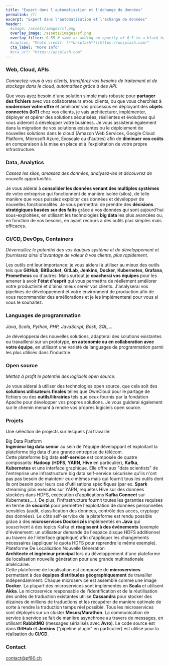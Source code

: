 ```yaml
---
title: "Expert dans l'automatisation et l'échange de données"
permalink: /fr
excerpt: "Expert dans l'automatisation et l'échange de données"
header:
  #image: /assets/images/sf.png
  overlay_image: /assets/images/sf.png
  overlay_filter: 0.55 # same as adding an opacity of 0.5 to a black background
  #caption: "Photo credit: [**Unsplash**](https://unsplash.com)"
  cta_label: "More Info"
  #cta_url: "https://unsplash.com"
---
```


<a name="web-cloud-api"></a>
### Web, Cloud, APIs
*Connectez-vous à vos clients, transférez vos besoins de traitement et de stockage dans le cloud, automatisez grâce à des API.*

Que vous ayez besoin d'une solution simple mais robuste pour <b>partager des fichiers</b> avec vos collaborateurs et/ou clients, ou que vous cherchiez à <b>moderniser votre offre</b> et améliorer vos processus en déployant des <b>objets connectés (IoT)</b> chez vos clients, je vais architecturer, implémenter, déployer et opérer des solutions sécurisées, résilientes et évolutives qui vous aideront à développer votre business. Je vous assisterai également dans la migration de vos solutions existantes ou le déploiement de nouvelles solutions dans le cloud (Amazon Web Services, Google Cloud Platform, Microsoft Azure, Exoscale ou d'autres) afin de <b>diminuer vos coûts</b> en comparaison à la mise en place et à l'exploitation de votre propre infrastructure. 

<a name="data"></a>
### Data, Analytics

*Cassez les silos, amassez des données, analysez-les et découvrez de nouvelle opportunités.*

Je vous aiderai à <b>consolider les données venant des multiples systèmes</b> de votre entreprise qui fonctionnent de manière isolée (silos), de telle manière que vous puissiez exploiter ces données et développer de nouvelles fonctionnalités. Je vous permettrai de prendre des <b>décisions stratégiques basées sur des faits</b> grâce à vos données qui sont aujourd'hui sous-exploitées, en utilisant les technologies <b>big data</b> les plus avancées ou, en fonction de vos besoins, en ayant recours à des outils plus simples mais efficaces.

<a name="automation"></a>
### CI/CD, DevOps, Containers

*Déverouillez le potentiel des vos équipes système et de développement et fournissez ainsi d'avantage de valeur à vos clients, plus rapidement.*

Les outils ont leur importance: je vous aiderai à utiliser au mieux des outils tels que <b>GitHub</b>, <b>BitBucket</b>, <b>GitLab</b>, <b>Jenkins</b>, <b>Docker</b>, <b>Kubernetes</b>, <b>Grafana</b>, <b>Prometheus</b> ou d'autres. Mais surtout je <b>coacherai vos équipes</b> pour les amener à avoir <b>l'état d'esprit</b> qui vous permettra de réellement améliorer votre productivité et d'ainsi mieux servir vos clients. J'analyserai vos pipelines de développement et votre environment de production afin de vous recommander des améliorations et je les implémenterai pour vous si vous le souhaitez.

### Languages de programmation

*Java, Scala, Python, PHP, JavaScript, Bash, SQL,...*

Je développerai des nouvelles solutions, adapterai des solutions existantes ou travaillerai sur un prototype, <b>en autonomie ou en collaboration avec votre équipe</b>, en utilisant une variété de languages de programmation parmi les plus utilisés dans l'industrie.

### Open source

*Mettez à profit le potentiel des logiciels open source.*

Je vous aiderai à utiliser des technologies open source, que cela soit des <b>solutions utilisateurs finales</b> telles que OwnCloud pour le partage de fichiers ou des <b>outils/librairies</b> tels que ceux fournis par la fondation Apache pour développer vos propres solutions. Je vous guiderai également sur le chemin menant à rendre vos propres logiciels open source.

### Projets

Une sélection de projects sur lesquels j'ai travaillé:

<div class="projectContainer2">
<div class="projectTitle">Big Data Platform</div>

<div class="projectIntro"><b>Ingénieur big data senior</b> au sein de l'équipe développant et exploitant la plateforme big data d'une grande entreprise de télécom.</div>

<div class="projectDesc">Cette plateforme big data <b>self-service</b> est composée de quatre composants: <b>Hadoop</b> (<b>HDFS</b>, <b>YARN</b>, <b>Hive</b> en particulier), <b>Kafka</b>, <b>Kubernetes</b> et une interface graphique. Elle offre aux "data scientists" de l'entreprise une infrastructure big data self-service sécurisée qu'ils n'ont pas pas besoin de maintenir eux-mêmes mais qui fournit tous les outils dont ils ont besoin pour leurs cas d'utilisations spécifiques (par ex. <b>Spark</b> streaming jobs exécutés sur YARN, requêtes Hive sur des données stockées dans HDFS, excécution d'applications <b>Kafka Connect</b> sur Kubernetes,...). De plus, l'infrastructure fournit toutes les garanties requises en terme de <b>sécurité</b> pour permettre l'exploitation de données personnelles sensibles (audit, classification des données, contrôle des accès, cryptage des données).
Le côté self-service de la plateforme est rendu possible grâce à des <b>microservices Dockerizés</b> implémentés en <b>Java</b> qui souscrivent à des topics Kafka et <b>réagissent à des événements</b> (exemple d'événement: un utilisateur demande de l'espace disque HDFS additionnel au travers de l'interface graphique) afin d'appliquer les changements nécessaires (appliquer le quota HDFS pour reprendre le même exemple).</div>
</div>

<div class="projectContainer1">
<div class="projectTitle">Plateforme De Localisation Nouvelle Génération</div>

<div class="projectIntro"><b>Architecte et ingénieur principal</b> lors du développement d'une plateforme de localisation nouvelle génération pour une grande multinationale américaine.</div>

<div class="projectDesc">Cette plateforme de localisation est composée de <b>microservices</b> permettant à des <b>équipes distribuées géographiquement</b> de travailler indépendamment. Chaque microservice est assemblé comme une image <b>Docker</b>. La plupart des microservices sont implémentés en <b>Scala</b> et utilisent <b>Akka</b>. Le microservice responsable de l'identification et de la réutilisation des unités de traduction existantes utilise <b>Cassandra</b> pour stocker des dizaines de millions de traductions et les récupérer de manière optimale de sorte à rendre la traduction temps réel possible. Tous les microservices sont déployés sur un cluster <b>Mesos/Marathon</b>. La communication de service à service se fait de manière asynchrone au travers de messages, en utilisant <b>RabbitMQ</b> (messages sérialisés avec <b>Avro</b>). Le code source est dans <b>GitHub</b> et <b>Jenkins</b> ("pipeline plugin" en particulier) est utilisé pour la réalisation du <b>CI/CD</b>.</div>
</div>

### Contact
[contact@pf80.ch](mailto:contact@pf80.ch)